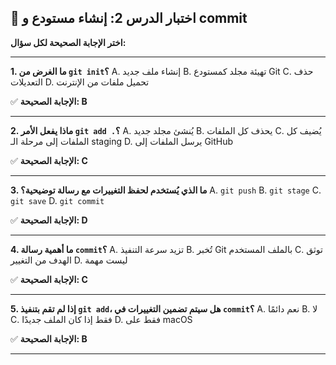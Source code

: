 ## 📝 اختبار الدرس 2: إنشاء مستودع و commit
**اختر الإجابة الصحيحة لكل سؤال:**

---
**1. ما الغرض من `git init`؟**
A. إنشاء ملف جديد
B. تهيئة مجلد كمستودع Git
C. حذف التعديلات
D. تحميل ملفات من الإنترنت

✅ **الإجابة الصحيحة: B**

---
**2. ماذا يفعل الأمر `git add .`؟**
A. يُنشئ مجلد جديد
B. يحذف كل الملفات
C. يُضيف كل الملفات إلى مرحلة الـ staging
D. يرسل الملفات إلى GitHub

✅ **الإجابة الصحيحة: C**

---
**3. ما الذي يُستخدم لحفظ التغييرات مع رسالة توضيحية؟**
A. `git push`
B. `git stage`
C. `git save`
D. `git commit`

✅ **الإجابة الصحيحة: D**

---
**4. ما أهمية رسالة `commit`؟**
A. تزيد سرعة التنفيذ
B. تُخبر Git بالملف المستخدم
C. توثق الهدف من التغيير
D. ليست مهمة

✅ **الإجابة الصحيحة: C**

---
**5. إذا لم تقم بتنفيذ `git add`، هل سيتم تضمين التغييرات في `commit`؟**
A. نعم دائمًا
B. لا
C. فقط إذا كان الملف جديدًا
D. فقط على macOS

✅ **الإجابة الصحيحة: B**

---